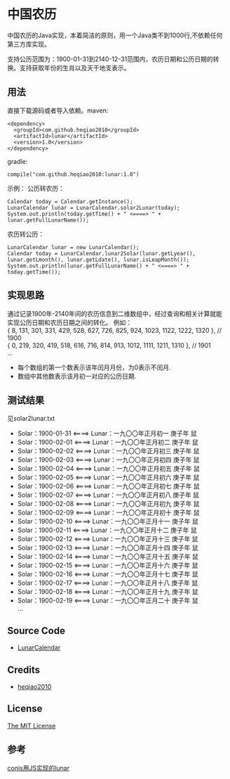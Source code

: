 # 中国农历
中国农历的Java实现，本着简洁的原则，用一个Java类不到1000行,不依赖任何第三方库实现。

支持公历范围为：1900-01-31到2140-12-31范围内，农历日期和公历日期的转换。支持获取年份的生肖以及天干地支表示。

## 用法
直接下载源码或者导入依赖。maven:
```
<dependency>
  <groupId>com.github.heqiao2010</groupId>
  <artifactId>lunar</artifactId>
  <version>1.0</version>
</dependency>
```
gradle:
```
compile("com.github.heqiao2010:lunar:1.0")
```

示例：
公历转农历：
```
Calendar today = Calendar.getInstance();
LunarCalendar lunar = LunarCalendar.solar2Lunar(today);
System.out.println(today.getTime() + " <====> " + lunar.getFullLunarName());
```
农历转公历：
```
LunarCalendar lunar = new LunarCalendar();
Calendar today = LunarCalendar.lunar2Solar(lunar.getLyear(), lunar.getLmonth(), lunar.getLdate(), lunar.isLeapMonth());
System.out.println(lunar.getFullLunarName() + " <====> " + today.getTime());
```

## 实现思路
通过记录1900年-2140年间的农历信息到二维数组中，经过查询和相关计算就能实现公历日期和农历日期之间的转化。
例如： <br>
{ 8, 131, 301, 331, 429, 528, 627, 726, 825, 924, 1023, 1122, 1222, 1320 }, // 1900 <br>
{ 0, 219, 320, 419, 518, 616, 716, 814, 913, 1012, 1111, 1211, 1310 }, // 1901 <br>
...
* 每个数组的第一个数表示该年闰月月份，为0表示不闰月.
* 数组中其他数表示该月初一对应的公历日期.


## 测试结果
见solar2lunar.txt

* Solar：1900-01-31 <====> Lunar：一九〇〇年正月初一 庚子年 鼠
* Solar：1900-02-01 <====> Lunar：一九〇〇年正月初二 庚子年 鼠
* Solar：1900-02-02 <====> Lunar：一九〇〇年正月初三 庚子年 鼠
* Solar：1900-02-03 <====> Lunar：一九〇〇年正月初四 庚子年 鼠
* Solar：1900-02-04 <====> Lunar：一九〇〇年正月初五 庚子年 鼠
* Solar：1900-02-05 <====> Lunar：一九〇〇年正月初六 庚子年 鼠
* Solar：1900-02-06 <====> Lunar：一九〇〇年正月初七 庚子年 鼠
* Solar：1900-02-07 <====> Lunar：一九〇〇年正月初八 庚子年 鼠
* Solar：1900-02-08 <====> Lunar：一九〇〇年正月初九 庚子年 鼠
* Solar：1900-02-09 <====> Lunar：一九〇〇年正月初十 庚子年 鼠
* Solar：1900-02-10 <====> Lunar：一九〇〇年正月十一 庚子年 鼠
* Solar：1900-02-11 <====> Lunar：一九〇〇年正月十二 庚子年 鼠
* Solar：1900-02-12 <====> Lunar：一九〇〇年正月十三 庚子年 鼠
* Solar：1900-02-13 <====> Lunar：一九〇〇年正月十四 庚子年 鼠
* Solar：1900-02-14 <====> Lunar：一九〇〇年正月十五 庚子年 鼠
* Solar：1900-02-15 <====> Lunar：一九〇〇年正月十六 庚子年 鼠
* Solar：1900-02-16 <====> Lunar：一九〇〇年正月十七 庚子年 鼠
* Solar：1900-02-17 <====> Lunar：一九〇〇年正月十八 庚子年 鼠
* Solar：1900-02-18 <====> Lunar：一九〇〇年正月十九 庚子年 鼠
* Solar：1900-02-19 <====> Lunar：一九〇〇年正月二十 庚子年 鼠
<br>...

## Source Code

 - [LunarCalendar](https://github.com/heqiao2010/LunarCalendar)


## Credits

  - [heqiao2010](https://github.com/heqiao2010)

## License

[The MIT License](http://opensource.org/licenses/MIT)

## 参考
[conis用JS实现的lunar](http://github.com/conis/lunar)
